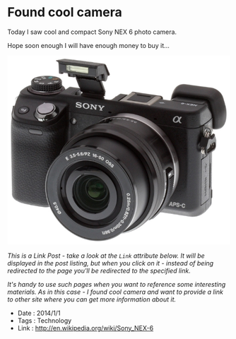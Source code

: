 # Found cool camera

Today I saw cool and compact Sony NEX 6 photo camera.

Hope soon enough I will have enough money to buy it...

![](found-cool-camera/sony-nex-6.jpeg)

*This is a Link Post - take a look at the `Link` attribute below.
It will be displayed in the post listing, but when you click on it -
instead of being redirected to the page you'll be redirected to the
specified link.*

*It's handy to use such pages when you want to reference some
interesting materials. As in this case - I found cool camera and want
to provide a link to other site where you can get more information about
it.*

- Date : 2014/1/1
- Tags : Technology
- Link : http://en.wikipedia.org/wiki/Sony_NEX-6